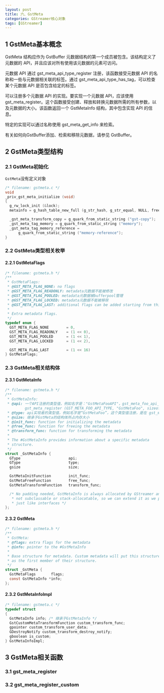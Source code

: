 ```yaml
---
layout: post
title: 六、GstMeta
categories: GStreamer核心对象
tags: [GStreamer]
---
```


## 1 GstMeta基本概念

GstMeta 结构应作为 GstBuffer 元数据结构的第一个成员被包含。该结构定义了元数据的 API，并且应该对所有使用该元数据的元素可访问。

元数据 API 通过 gst_meta_api_type_register 注册，该函数接受元数据 API 的名称和一些与元数据相关联的标签。通过 gst_meta_api_type_has_tag，可以检查某个元数据 API 是否包含给定的标签。

可以注册多个元数据 API 的实现。要实现一个元数据 API，应该使用 gst_meta_register。这个函数接受创建、释放和转换元数据所需的所有参数，以及元数据的大小。该函数返回一个 GstMetaInfo 结构，其中包含实现 API 的信息。

特定的实现可以通过名称使用 gst_meta_get_info 来检索。

有关如何向GstBuffer添加、检索和移除元数据，请参见 GstBuffer。

## 2 GstMeta类型结构

### 2.1 GstMeta初始化

`GstMeta`没有定义对象

```c
/* filename: gstmeta.c */
void
_priv_gst_meta_initialize (void)
{
  g_rw_lock_init (&lock);
  metainfo = g_hash_table_new_full (g_str_hash, g_str_equal, NULL, free_info);

  _gst_meta_transform_copy = g_quark_from_static_string ("gst-copy");
  _gst_meta_tag_memory = g_quark_from_static_string ("memory");
  _gst_meta_tag_memory_reference =
      g_quark_from_static_string ("memory-reference");
}
```

### 2.2 GstMeta类型相关枚举

#### 2.2.1 GstMetaFlags

```c
/* filename: gstmeta.h */
/**
 * GstMetaFlags:
 * @GST_META_FLAG_NONE: no flags
 * @GST_META_FLAG_READONLY: metadata元数据不能被修改
 * @GST_META_FLAG_POOLED: metadata元数据被bufferpool管理
 * @GST_META_FLAG_LOCKED: metadata元数据不能被移除
 * @GST_META_FLAG_LAST: additional flags can be added starting from this flag.
 *
 * Extra metadata flags.
 */
typedef enum {
  GST_META_FLAG_NONE        = 0,
  GST_META_FLAG_READONLY    = (1 << 0),
  GST_META_FLAG_POOLED      = (1 << 1),
  GST_META_FLAG_LOCKED      = (1 << 2),

  GST_META_FLAG_LAST        = (1 << 16)
} GstMetaFlags;
```

### 2.3 GstMeta相关结构体

#### 2.3.1 GstMetaInfo
```c
/* filename: gstmeta.h */
/**
 * GstMetaInfo:
 * @api: 一个API注册的类型值，例如名字是："GstMetaFooAPI"，gst_meta_foo_api_get_type的值，gst_meta_register传入参数中完成注册
         gst_meta_register (GST_META_FOO_API_TYPE, "GstMetaFoo", sizeof(GstMetaFoo), foo_init_func, foo_free_func, foo_transform_func);
 * @type: api实现者的类型值，例如名字是“GstMetaFoo”，这个类型值注册，是在 gst_meta_register 函数中完成的
 * @size: 继承于GstMeta的结构体所占内存大小
 * @init_func: function for initializing the metadata
 * @free_func: function for freeing the metadata
 * @transform_func: function for transforming the metadata
 *
 * The #GstMetaInfo provides information about a specific metadata
 * structure.
 */
struct _GstMetaInfo {
  GType                      api;
  GType                      type;
  gsize                      size;

  GstMetaInitFunction        init_func;
  GstMetaFreeFunction        free_func;
  GstMetaTransformFunction   transform_func;

  /* No padding needed, GstMetaInfo is always allocated by GStreamer and is
   * not subclassable or stack-allocatable, so we can extend it as we please
   * just like interfaces */
};
```

#### 2.3.2 GstMeta
```c
/* filename: gstmeta.h */
/**
 * GstMeta:
 * @flags: extra flags for the metadata
 * @info: pointer to the #GstMetaInfo
 *
 * Base structure for metadata. Custom metadata will put this structure
 * as the first member of their structure.
 */
struct _GstMeta {
  GstMetaFlags       flags;
  const GstMetaInfo *info;
};
```

#### 2.3.2 GstMetaInfoImpl
```c
/* filename: gstmeta.c */
typedef struct
{
  GstMetaInfo info; /* 继承于GstMetaInfo */
  GstCustomMetaTransformFunction custom_transform_func;
  gpointer custom_transform_user_data;
  GDestroyNotify custom_transform_destroy_notify;
  gboolean is_custom;
} GstMetaInfoImpl;
```

## 3 GstMeta相关函数

### 3.1 gst_meta_register

### 3.2 gst_meta_register_custom